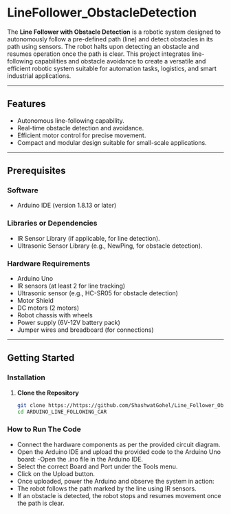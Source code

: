 # **LineFollower_ObstacleDetection**

The **Line Follower with Obstacle Detection** is a robotic system designed to autonomously follow a pre-defined path (line) and detect obstacles in its path using sensors. The robot halts upon detecting an obstacle and resumes operation once the path is clear. This project integrates line-following capabilities and obstacle avoidance to create a versatile and efficient robotic system suitable for automation tasks, logistics, and smart industrial applications.

---

## **Features**
- Autonomous line-following capability.
- Real-time obstacle detection and avoidance.
- Efficient motor control for precise movement.
- Compact and modular design suitable for small-scale applications.

---

## **Prerequisites**

### **Software**
- Arduino IDE (version 1.8.13 or later)

### **Libraries or Dependencies**
- IR Sensor Library (if applicable, for line detection).
- Ultrasonic Sensor Library (e.g., NewPing, for obstacle detection).

### **Hardware Requirements**
- Arduino Uno  
- IR sensors (at least 2 for line tracking)  
- Ultrasonic sensor (e.g., HC-SR05 for obstacle detection)  
- Motor Shield  
- DC motors (2 motors)  
- Robot chassis with wheels  
- Power supply (6V-12V battery pack)  
- Jumper wires and breadboard (for connections)  

---

## **Getting Started**

### **Installation**
1. **Clone the Repository**  
   ```bash
   git clone https://https://github.com/ShashwatGohel/Line_Follower_Obstacle_Detection
   cd ARDUINO_LINE_FOLLOWING_CAR

### **How to Run The Code**

   - Connect the hardware components as per the provided circuit diagram.
   - Open the Arduino IDE and upload the provided code to the Arduino Uno board:
   -Open the .ino file in the Arduino IDE.
   - Select the correct Board and Port under the Tools menu.
   - Click on the Upload button.
   - Once uploaded, power the Arduino and observe the system in action:
   - The robot follows the path marked by the line using IR sensors.
   - If an obstacle is detected, the robot stops and resumes movement once the path is clear.
